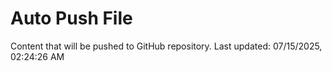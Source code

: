 # Auto Push File

Content that will be pushed to GitHub repository.
Last updated: 07/15/2025, 02:24:26 AM